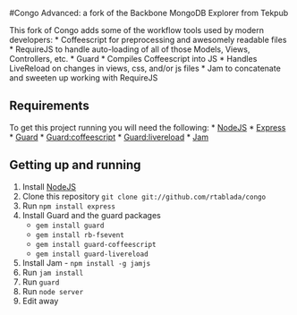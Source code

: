 #Congo Advanced: a fork of the Backbone MongoDB Explorer from Tekpub

This fork of Congo adds some of the workflow tools used by modern developers:
	*	Coffeescript for preprocessing and awesomely readable files
	*	RequireJS to handle auto-loading of all of those Models, Views, Controllers, etc.
	*	Guard
		*	Compiles Coffeescript into JS
		*	Handles LiveReload on changes in views, css, and/or js files
	*	Jam to concatenate and sweeten up working with RequireJS

## Requirements

To get this project running you will need the following:
	*	[NodeJS](http://nodejs.org/)
	*	[Express](http://expressjs.com)
	*	[Guard](https://github.com/guard/guard)
	*	[Guard:coffeescript](https://github.com/guard/guard-coffeescript)
	*	[Guard:livereload](https://github.com/guard/guard-livereload)
	*	[Jam](http://jamjs.org)

## Getting up and running

1.	Install [NodeJS](http://nodejs.org)
2. 	Clone this repository `git clone git://github.com/rtablada/congo`
3.	Run `npm install express`
4.	Install Guard and the guard packages
	*	`gem install guard`
	*	`gem install rb-fsevent`
	*	`gem install guard-coffeescript`
	*	`gem install guard-livereload`
5. 	Install Jam - `npm install -g jamjs`
6.	Run `jam install`
7.	Run `guard`
8.	Run `node server`
8.	Edit away